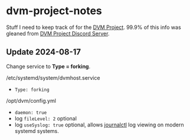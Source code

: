 # dvm-project-notes
Stuff I need to keep track of for the [DVM Project](https://github.com/DVMProject/dvmhost). 99.9% of this info was gleaned from [DVM Project Discord Server](https://discord.gg/3pBe8xgrEz).

## Update 2024-08-17
Change service to **Type = forking**.

/etc/systemd/system/dvmhost.service
 * `Type: forking`

/opt/dvm/config.yml
 * `daemon: true`
 * log `fileLevel: 2` optional
 * log `useSyslog: true` optional, allows [journalctl](journalctl.md) log viewing on modern systemd systems.
